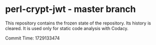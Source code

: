 # perl-crypt-jwt - master branch

This repository contains the frozen state of the repository.
Its history is cleared. It is used only for static code
analysis with Codacy.

Commit Time: 1729133474